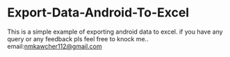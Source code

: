 # Export-Data-Android-To-Excel
This is a simple example of exporting android data to excel. if you have any query or any feedback pls feel free to knock me.. email:nmkawcher112@gmail.com 
